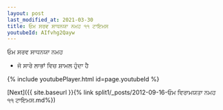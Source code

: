 ```yaml
---
layout: post
last_modified_at: 2021-03-30
title: ਓਮ ਸਰਵ ਸਾਧਨਯਾ ਨਮਹ ੧੧ ਟਾਇਮਸ
youtubeId: AIfvhg2Qayw
---
```

 
 
 ਓਮ ਸਰਵ ਸਾਧਨਯਾ ਨਮਹ  
 
 -  ਜੋ ਸਾਰੇ ਲਾਭਾਂ ਵਿਚ ਸ਼ਾਮਲ ਹੁੰਦਾ ਹੈ 
 
  
 
  
 
 
 
 
 
 


{% include youtubePlayer.html id=page.youtubeId %}
 
[Next]({{ site.baseurl }}{% link  split1/_posts/2012-09-16-ਓਮ ਵਿਰਾਮਯਤਾ ਨਮਹ ੧੧ ਟਾਇਮਸ.md%})
 
